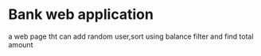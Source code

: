 # Bank web application
 a web page tht can add random user,sort using balance filter and find total amount
